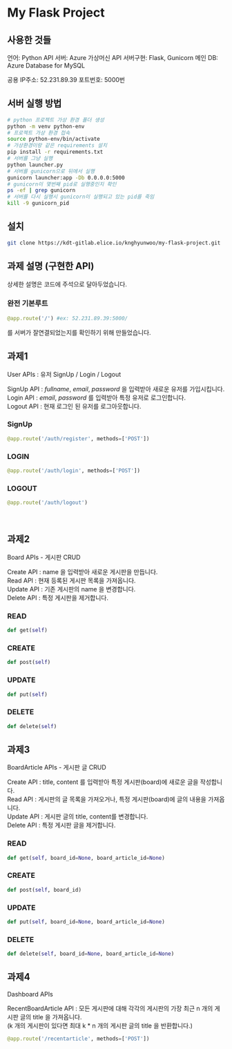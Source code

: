 # My Flask Project

## 사용한 것들
언어: Python
API 서버: Azure 가상머신
API 서버구현: Flask, Gunicorn
메인 DB: Azure Database for MySQL

공용 IP주소: 52.231.89.39
포트번호: 5000번


## 서버 실행 방법

```bash
# python 프로젝트 가상 환경 폴더 생성
python -m venv python-env
# 프로젝트 가상 환경 접속
source python-env/bin/activate
# 가상환경이랑 같은 requirements 설치
pip install -r requirements.txt
# 서버를 그냥 실행
python launcher.py
# 서버를 gunicorn으로 뒤에서 실행
gunicorn launcher:app -Db 0.0.0.0:5000
# gunicorn이 몇번째 pid로 실행중인지 확인
ps -ef | grep gunicorn
# 서버를 다시 실행시 gunicorn이 실행되고 있는 pid를 죽임
kill -9 gunicorn_pid
```

## 설치

```bash
git clone https://kdt-gitlab.elice.io/knghyunwoo/my-flask-project.git
```



## 과제 설명 (구현한 API)
상세한 설명은 코드에 주석으로 달아두었습니다.

### 완전 기본루트

```python
@app.route('/') #ex: 52.231.89.39:5000/
```
를 서버가 잘연결되었는지를 확인하기 위해 만들었습니다.<br>


## 과제1

User APIs : 유저 SignUp / Login / Logout

SignUp API : *fullname*, *email*, *password* 을 입력받아 새로운 유저를 가입시킵니다.<br>
Login API : *email*, *password* 를 입력받아 특정 유저로 로그인합니다.<br>
Logout API : 현재 로그인 된 유저를 로그아웃합니다.<br>

### SignUp
```python
@app.route('/auth/register', methods=['POST'])
```
### LOGIN
```python
@app.route('/auth/login', methods=['POST'])
```
### LOGOUT
```python
@app.route('/auth/logout')
```
<br>

## 과제2

Board APIs - 게시판 CRUD

Create API : name 을 입력받아 새로운 게시판을 만듭니다.<br>
Read API : 현재 등록된 게시판 목록을 가져옵니다.<br>
Update API : 기존 게시판의 name 을 변경합니다.<br>
Delete API : 특정 게시판을 제거합니다. <br>

### READ
```python
def get(self)
```
### CREATE
```python
def post(self)
```
### UPDATE
```python
def put(self)
```
### DELETE
```python
def delete(self)
```

## 과제3

BoardArticle APIs - 게시판 글 CRUD

Create API : title, content 를 입력받아 특정 게시판(board)에 새로운 글을 작성합니다.<br>
Read API : 게시판의 글 목록을 가져오거나, 특정 게시판(board)에 글의 내용을 가져옵니다.<br>
Update API : 게시판 글의 title, content를 변경합니다.<br>
Delete API : 특정 게시판 글을 제거합니다.<br>

### READ
```python
def get(self, board_id=None, board_article_id=None)
```
### CREATE
```python
def post(self, board_id)
```
### UPDATE
```python
def put(self, board_id=None, board_article_id=None)
```
### DELETE
```python
def delete(self, board_id=None, board_article_id=None)
```

## 과제4
Dashboard APIs

RecentBoardArticle API : 모든 게시판에 대해 각각의 게시판의 가장 최근 n 개의 게시판 글의 title 을 가져옵니다. <br>
(k 개의 게시판이 있다면 최대 k * n 개의 게시판 글의 title 을 반환합니다.)

```python
@app.route('/recentarticle', methods=['POST'])
```
